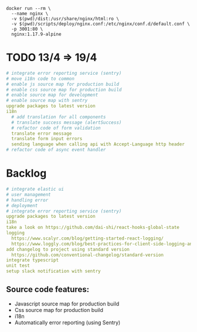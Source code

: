 ```shell
docker run --rm \
  --name nginx \
  -v $(pwd)/dist:/usr/share/nginx/html:ro \
  -v $(pwd)/scripts/deploy/nginx.conf:/etc/nginx/conf.d/default.conf \
  -p 3001:80 \
  nginx:1.17.9-alpine
```


# TODO 13/4 => 19/4
```yml
# integrate error reporting service (sentry)
# move i18n code to common
# enable js source map for production build
# enable css source map for production build
# enable source map for development
# enable source map with sentry
upgrade packages to latest version
i18n
  # add translation for all components
  # translate success message (alertSuccess)
  # refactor code of form validation
  translate error message
  translate form input errors
  sending language when calling api with Accept-Language http header
# refactor code of async event handler
```


# Backlog
```yml
# integrate elastic ui
# user management
# handling error
# deployment
# integrate error reporting service (sentry)
upgrade packages to latest version
i18n
take a look on https://github.com/dai-shi/react-hooks-global-state
logging
  https://www.scalyr.com/blog/getting-started-react-logging/
  https://www.loggly.com/blog/best-practices-for-client-side-logging-and-error-handling-in-react/
add changelog to project using standard version
  https://github.com/conventional-changelog/standard-version
integrate typescript
unit test
setup slack notification with sentry
```


## Source code features:

- Javascript source map for production build
- Css source map for production build
- i18n
- Automatically error reporting (using Sentry)

